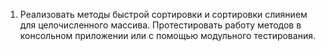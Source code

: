 1. Реализовать методы быстрой сортировки и сортировки слиянием для
целочисленного массива. Протестировать работу методов в консольном
приложении или с помощью модульного тестирования.
